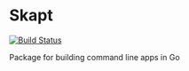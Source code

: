 # Skapt

[![Build Status](https://travis-ci.org/hoenirvili/Skapt.svg)](https://travis-ci.org/hoenirvili/Skapt)

Package for building command line apps in Go
